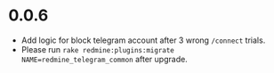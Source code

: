# 0.0.6

* Add logic for block telegram account after 3 wrong `/connect` trials.
* Please run `rake redmine:plugins:migrate NAME=redmine_telegram_common` after upgrade.
